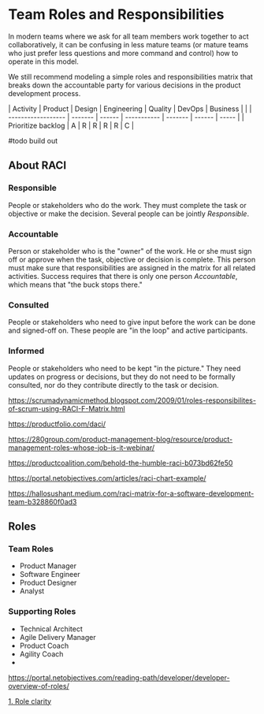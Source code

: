 # Team Roles and Responsibilities

In modern teams where we ask for all team members work together to act collaboratively, it can be confusing in less mature teams (or mature teams who just prefer less questions and more command and control) how to operate in this model.

We still recommend modeling a simple roles and responsibilities matrix that breaks down the accountable party for various decisions in the product development process.

| Activity           | Product | Design | Engineering | Quality | DevOps | Business |     |
| ------------------ | ------- | ------ | ----------- | ------- | ------ | ----- |
| Prioritize backlog | A       | R      | R           | R       | R      | C        | 

#todo build out

## About RACI

### Responsible
People or stakeholders who do the work. They must complete the task or objective or make the decision. Several people can be jointly _Responsible_.

### Accountable
Person or stakeholder who is the "owner" of the work. He or she must sign off or approve when the task, objective or decision is complete. This person must make sure that responsibilities are assigned in the matrix for all related activities. Success requires that there is only one person _Accountable_, which means that "the buck stops there."

### Consulted
People or stakeholders who need to give input before the work can be done and signed-off on. These people are "in the loop" and active participants.

### Informed
People or stakeholders who need to be kept "in the picture." They need updates on progress or decisions, but they do not need to be formally consulted, nor do they contribute directly to the task or decision.



https://scrumadynamicmethod.blogspot.com/2009/01/roles-responsibilites-of-scrum-using-RACI-F-Matrix.html

https://productfolio.com/daci/	

https://280group.com/product-management-blog/resource/product-management-roles-whose-job-is-it-webinar/

https://productcoalition.com/behold-the-humble-raci-b073bd62fe50

https://portal.netobjectives.com/articles/raci-chart-example/

https://hallosushant.medium.com/raci-matrix-for-a-software-development-team-b328860f0ad3

## Roles

### Team Roles

- Product Manager
- Software Engineer
- Product Designer
- Analyst

### Supporting Roles
- Technical Architect
- Agile Delivery Manager
- Product Coach
- Agility Coach
- 




https://portal.netobjectives.com/reading-path/developer/developer-overview-of-roles/

[1. Role clarity](https://www.activeagileleadership.com/practice/organizationalagility-role-clarity/)
